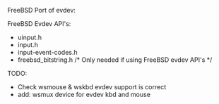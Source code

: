 FreeBSD Port of evdev:

FreeBSD Evdev API's:
- uinput.h
- input.h
- input-event-codes.h
- freebsd_bitstring.h /* Only needed if using FreeBSD evdev API's */

TODO:
- Check wsmouse & wskbd evdev support is correct
- add: wsmux device for evdev kbd and mouse
	

		